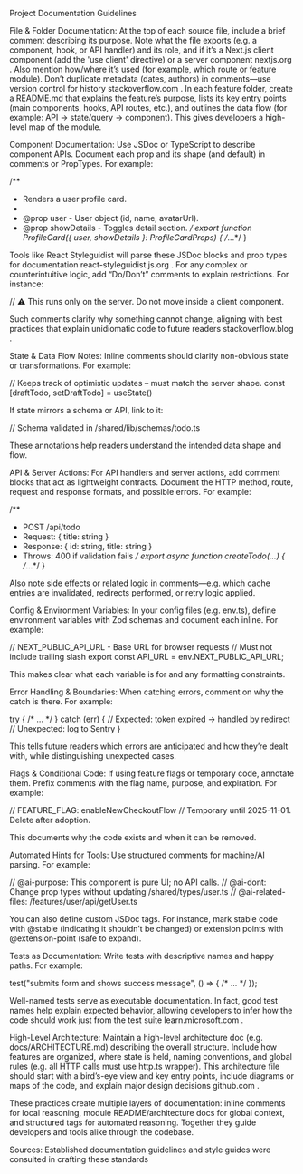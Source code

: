 Project Documentation Guidelines

File & Folder Documentation: At the top of each source file, include a brief comment describing its purpose. Note what the file exports (e.g. a component, hook, or API handler) and its role, and if it’s a Next.js client component (add the 'use client' directive) or a server component
nextjs.org
. Also mention how/where it’s used (for example, which route or feature module). Don’t duplicate metadata (dates, authors) in comments—use version control for history
stackoverflow.com
. In each feature folder, create a README.md that explains the feature’s purpose, lists its key entry points (main components, hooks, API routes, etc.), and outlines the data flow (for example: API → state/query → component). This gives developers a high-level map of the module.

Component Documentation: Use JSDoc or TypeScript to describe component APIs. Document each prop and its shape (and default) in comments or PropTypes. For example:

/**
 * Renders a user profile card.
 *
 * @prop user - User object (id, name, avatarUrl).
 * @prop showDetails - Toggles detail section.
 */
export function ProfileCard({ user, showDetails }: ProfileCardProps) { /*...*/ }


Tools like React Styleguidist will parse these JSDoc blocks and prop types for documentation
react-styleguidist.js.org
. For any complex or counterintuitive logic, add “Do/Don’t” comments to explain restrictions. For instance:

// ⚠️ This runs only on the server. Do not move inside a client component.


Such comments clarify why something cannot change, aligning with best practices that explain unidiomatic code to future readers
stackoverflow.blog
.

State & Data Flow Notes: Inline comments should clarify non-obvious state or transformations. For example:

// Keeps track of optimistic updates – must match the server shape.
const [draftTodo, setDraftTodo] = useState<Todo>()


If state mirrors a schema or API, link to it:

// Schema validated in /shared/lib/schemas/todo.ts


These annotations help readers understand the intended data shape and flow.

API & Server Actions: For API handlers and server actions, add comment blocks that act as lightweight contracts. Document the HTTP method, route, request and response formats, and possible errors. For example:

/**
 * POST /api/todo
 * Request:  { title: string }
 * Response: { id: string, title: string }
 * Throws:   400 if validation fails
 */
export async function createTodo(...) { /*...*/ }


Also note side effects or related logic in comments—e.g. which cache entries are invalidated, redirects performed, or retry logic applied.

Config & Environment Variables: In your config files (e.g. env.ts), define environment variables with Zod schemas and document each inline. For example:

// NEXT_PUBLIC_API_URL - Base URL for browser requests
// Must not include trailing slash
export const API_URL = env.NEXT_PUBLIC_API_URL;


This makes clear what each variable is for and any formatting constraints.

Error Handling & Boundaries: When catching errors, comment on why the catch is there. For example:

try {
  /* ... */
} catch (err) {
  // Expected: token expired → handled by redirect
  // Unexpected: log to Sentry
}


This tells future readers which errors are anticipated and how they’re dealt with, while distinguishing unexpected cases.

Flags & Conditional Code: If using feature flags or temporary code, annotate them. Prefix comments with the flag name, purpose, and expiration. For example:

// FEATURE_FLAG: enableNewCheckoutFlow
// Temporary until 2025-11-01. Delete after adoption.


This documents why the code exists and when it can be removed.

Automated Hints for Tools: Use structured comments for machine/AI parsing. For example:

// @ai-purpose: This component is pure UI; no API calls.
// @ai-dont: Change prop types without updating /shared/types/user.ts
// @ai-related-files: /features/user/api/getUser.ts


You can also define custom JSDoc tags. For instance, mark stable code with @stable (indicating it shouldn’t be changed) or extension points with @extension-point (safe to expand).

Tests as Documentation: Write tests with descriptive names and happy paths. For example:

test("submits form and shows success message", () => { /* ... */ });


Well-named tests serve as executable documentation. In fact, good test names help explain expected behavior, allowing developers to infer how the code should work just from the test suite
learn.microsoft.com
.

High-Level Architecture: Maintain a high-level architecture doc (e.g. docs/ARCHITECTURE.md) describing the overall structure. Include how features are organized, where state is held, naming conventions, and global rules (e.g. all HTTP calls must use http.ts wrapper). This architecture file should start with a bird’s-eye view and key entry points, include diagrams or maps of the code, and explain major design decisions
github.com
.

These practices create multiple layers of documentation: inline comments for local reasoning, module README/architecture docs for global context, and structured tags for automated reasoning. Together they guide developers and tools alike through the codebase.

Sources: Established documentation guidelines and style guides were consulted in crafting these standards